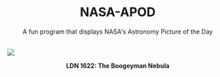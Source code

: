 <div align="center">
  <h1>
    NASA-APOD
  </h1>
</div>
  
<div align="center">
  A fun program that displays NASA's Astronomy Picture of the Day
</div>

<br>

![](https://apod.nasa.gov/apod/image/2301/LDN1622_Carter_2888.jpg)

<p align = "center">
  <b>LDN 1622: The Boogeyman Nebula</b>
</p>
